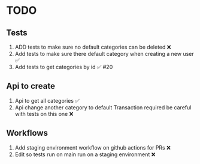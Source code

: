 # TODO

## Tests

1. ADD tests to make sure no default categories can be deleted ❌
2. Add tests to make sure there default category when creating a new user ✅
3. Add tests to get categories by id ✅ #20

## Api to create

1. Api to get all categories ✅
2. Api change another category to default Transaction required be careful with tests on this one ❌

## Workflows

1. Add staging environment workflow on github actions for PRs ❌
2. Edit so tests run on main run on a staging environment ❌
